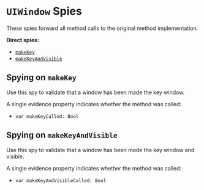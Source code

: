 `UIWindow` Spies
================

These spies forward all method calls to the original method implementation.


**Direct spies:**

* [`makeKey`](#spying-on-makeKey)
* [`makeKeyAndVisible`](#spying-on-makeKeyAndVisible)


## Spying on `makeKey`

Use this spy to validate that a window has been made the key window.

A single evidence property indicates whether the method was called:

* `var makeKeyCalled: Bool`


## Spying on `makeKeyAndVisible`

Use this spy to validate that a window has been made the key window and visible.

A single evidence property indicates whether the method was called:

* `var makeKeyAndVisibleCalled: Bool`
